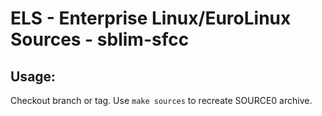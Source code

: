 # ELS - Enterprise Linux/EuroLinux Sources - sblim-sfcc
 
## Usage:
  Checkout branch or tag. Use `make sources` to recreate  SOURCE0 archive.
